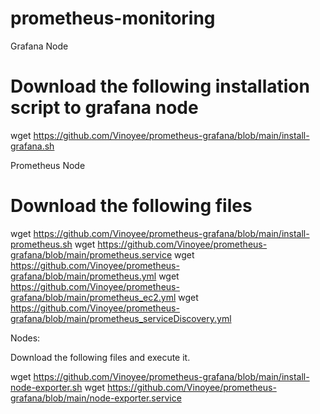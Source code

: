 # prometheus-monitoring
Grafana Node
# Download the following installation script to grafana node
wget https://github.com/Vinoyee/prometheus-grafana/blob/main/install-grafana.sh

Prometheus Node

# Download the following files

wget https://github.com/Vinoyee/prometheus-grafana/blob/main/install-prometheus.sh
wget https://github.com/Vinoyee/prometheus-grafana/blob/main/prometheus.service
wget https://github.com/Vinoyee/prometheus-grafana/blob/main/prometheus.yml
wget https://github.com/Vinoyee/prometheus-grafana/blob/main/prometheus_ec2.yml
wget https://github.com/Vinoyee/prometheus-grafana/blob/main/prometheus_serviceDiscovery.yml


Nodes:

Download the following files and execute it. 

wget https://github.com/Vinoyee/prometheus-grafana/blob/main/install-node-exporter.sh
wget https://github.com/Vinoyee/prometheus-grafana/blob/main/node-exporter.service
